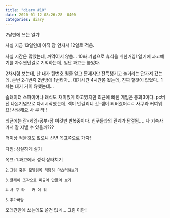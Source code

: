 ```yaml
---
title: "diary #10"
date: 2020-01-12 08:26:28 -0400
categories: diary
---
```


2달만에 쓰는 일기!

사실 지금 13일인데 아직 잠 안자서 12일로 적음.

사실 시간은 많았는데, 까먹어서 않씀... 10화 기념으로 휴식을 취한거임!
일기에 과고예기를 자주썻던걸로 기억하는데, 일단 과고는 붙었다.

2차시험 보는데, 난 내가 뒷번호 될줄 알고 문제지만 잔득챙기고 놀거리는 안가져 갔는데, 순번 2-1번즉 2번방에 1번타자...
대기시간 4시간쯤 됬는데, 진짜 할것이 없었다.. 1차는 대기 거이 않했는데...

슬래이더 스파이어나 래식도 재미있게 하고있지만 최근에 빠진 게임은 붕괴3이다. pc버전 나온기념으로 다시시작했는데, 랙이 안걸리니 갓-겜이 되버렸어ㄷㄷ
사쿠라 커여워요! 사랑해요 사 쿠 라!!

최근에는 잠-게임-공부-잠 이것만 반복중이다. 친구들과의 관계가 단절됨.... 나 기숙사 가서 잘 지낼 수 있을까???

더이상 적을것도 없으니 신년 목표쪽으로 가자!

다짐: 성실하게 살기

목표:
    1.과고에서 성적 상타치기

    2.그림 혹은 모델링쪽 적당히 마스터해보기
    
    3.클래이 조각으로 피규어 만들어 보기
    
    4.사 쿠 라   커 여 워
    
    5.추가바람
  
오래간만에 쓰는데도 쓸건 없네... 그럼 이만!
